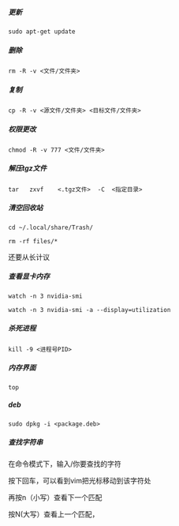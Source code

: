 ##### 更新
```
sudo apt-get update
```

##### 删除
```
rm -R -v <文件/文件夹>
```

##### 复制
```
cp -R -v <源文件/文件夹> <目标文件/文件夹>
```

##### 权限更改
```
chmod -R -v 777 <文件/文件夹>
```

##### 解压tgz文件
```
tar   zxvf    <.tgz文件>  -C  <指定目录>
```

##### 清空回收站
```
cd ~/.local/share/Trash/

rm -rf files/*
```
还要从长计议

##### 查看显卡内存

```
watch -n 3 nvidia-smi
```
```
watch -n 3 nvidia-smi -a --display=utilization
```
##### 杀死进程

```
kill -9 <进程号PID>
```

##### 内存界面

```
top
```

##### deb

```
sudo dpkg -i <package.deb>
```


##### 查找字符串
在命令模式下，输入/你要查找的字符

按下回车，可以看到vim把光标移动到该字符处

再按n（小写）查看下一个匹配

按N(大写）查看上一个匹配，
